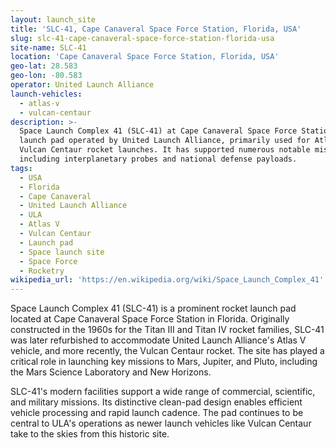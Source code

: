 ```yaml
---
layout: launch_site
title: 'SLC-41, Cape Canaveral Space Force Station, Florida, USA'
slug: slc-41-cape-canaveral-space-force-station-florida-usa
site-name: SLC-41
location: 'Cape Canaveral Space Force Station, Florida, USA'
geo-lat: 28.583
geo-lon: -80.583
operator: United Launch Alliance
launch-vehicles:
  - atlas-v
  - vulcan-centaur
description: >-
  Space Launch Complex 41 (SLC-41) at Cape Canaveral Space Force Station is a
  launch pad operated by United Launch Alliance, primarily used for Atlas V and
  Vulcan Centaur rocket launches. It has supported numerous notable missions,
  including interplanetary probes and national defense payloads.
tags:
  - USA
  - Florida
  - Cape Canaveral
  - United Launch Alliance
  - ULA
  - Atlas V
  - Vulcan Centaur
  - Launch pad
  - Space launch site
  - Space Force
  - Rocketry
wikipedia_url: 'https://en.wikipedia.org/wiki/Space_Launch_Complex_41'
---
```

Space Launch Complex 41 (SLC-41) is a prominent rocket launch pad located at Cape Canaveral Space Force Station in Florida. Originally constructed in the 1960s for the Titan III and Titan IV rocket families, SLC-41 was later refurbished to accommodate United Launch Alliance's Atlas V vehicle, and more recently, the Vulcan Centaur rocket. The site has played a critical role in launching key missions to Mars, Jupiter, and Pluto, including the Mars Science Laboratory and New Horizons. 

SLC-41's modern facilities support a wide range of commercial, scientific, and military missions. Its distinctive clean-pad design enables efficient vehicle processing and rapid launch cadence. The pad continues to be central to ULA's operations as newer launch vehicles like Vulcan Centaur take to the skies from this historic site.
